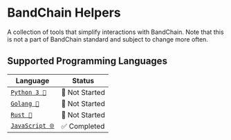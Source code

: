 # BandChain Helpers

A collection of tools that simplify interactions with BandChain. Note that this is not a part of BandChain standard and subject to change more often.

## Supported Programming Languages

| Language                        | Status         |
| ------------------------------- | -------------- |
| [`Python 3 🐍`](pyobi)          | 🤔 Not Started |
| [`Golang 🐀`](../chain/pkg/obi) | 🤔 Not Started |
| [`Rust 🦀`](../owasm/obi)       | 🤔 Not Started |
| [`JavaScript 🌐`](obi.js)       | ✅ Completed   |
